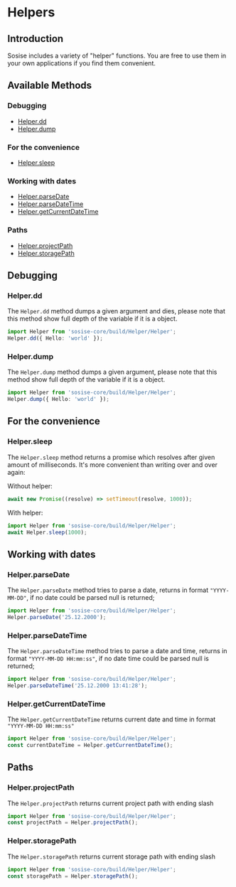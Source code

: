 # Helpers
## Introduction
Sosise includes a variety of "helper" functions. You are free to use them in your own applications if you find them convenient.

## Available Methods
### Debugging
- [Helper.dd](#Helper.dd)
- [Helper.dump](#Helper.dump)

### For the convenience
- [Helper.sleep](#Helper.sleep)

### Working with dates
- [Helper.parseDate](#Helper.parseDate)
- [Helper.parseDateTime](#Helper.parseDateTime)
- [Helper.getCurrentDateTime](#Helper.getCurrentDateTime)

### Paths
- [Helper.projectPath](#Helper.projectPath)
- [Helper.storagePath](#Helper.storagePath)

## Debugging
### Helper.dd
The `Helper.dd` method dumps a given argument and dies, please note that this method show full depth of the variable if it is a object.

``` typescript
import Helper from 'sosise-core/build/Helper/Helper';
Helper.dd({ Hello: 'world' });
```

### Helper.dump
The `Helper.dump` method dumps a given argument, please note that this method show full depth of the variable if it is a object.

``` typescript
import Helper from 'sosise-core/build/Helper/Helper';
Helper.dump({ Hello: 'world' });
```

## For the convenience
### Helper.sleep
The `Helper.sleep` method returns a promise which resolves after given amount of milliseconds.
It's more convenient than writing over and over again:

Without helper:
```typescript
await new Promise((resolve) => setTimeout(resolve, 1000));
```

With helper:
``` typescript
import Helper from 'sosise-core/build/Helper/Helper';
await Helper.sleep(1000);
```

## Working with dates
### Helper.parseDate
The `Helper.parseDate` method tries to parse a date, returns in format `"YYYY-MM-DD"`, if no date could be parsed null is returned;

``` typescript
import Helper from 'sosise-core/build/Helper/Helper';
Helper.parseDate('25.12.2000');
```

### Helper.parseDateTime
The `Helper.parseDateTime` method tries to parse a date and time, returns in format `"YYYY-MM-DD HH:mm:ss"`, if no date time could be parsed null is returned;

``` typescript
import Helper from 'sosise-core/build/Helper/Helper';
Helper.parseDateTime('25.12.2000 13:41:28');
```

### Helper.getCurrentDateTime
The `Helper.getCurrentDateTime` returns current date and time in format `"YYYY-MM-DD HH:mm:ss"`

``` typescript
import Helper from 'sosise-core/build/Helper/Helper';
const currentDateTime = Helper.getCurrentDateTime();
```

## Paths
### Helper.projectPath
The `Helper.projectPath` returns current project path with ending slash
``` typescript
import Helper from 'sosise-core/build/Helper/Helper';
const projectPath = Helper.projectPath();
```

### Helper.storagePath
The `Helper.storagePath` returns current storage path with ending slash
``` typescript
import Helper from 'sosise-core/build/Helper/Helper';
const storagePath = Helper.storagePath();
```